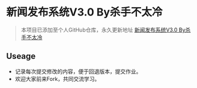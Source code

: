 # 新闻发布系统V3.0 By杀手不太冷
>本项目已添加至个人GitHub仓库，永久更新地址 [新闻发布系统V3.0 By杀手不太冷](https://github.com/gaohongkui/webapps)

## Useage
- 记录每次提交修改的内容，便于回退版本，提交作业。
- 欢迎大家前来Fork，共同交流学习。
